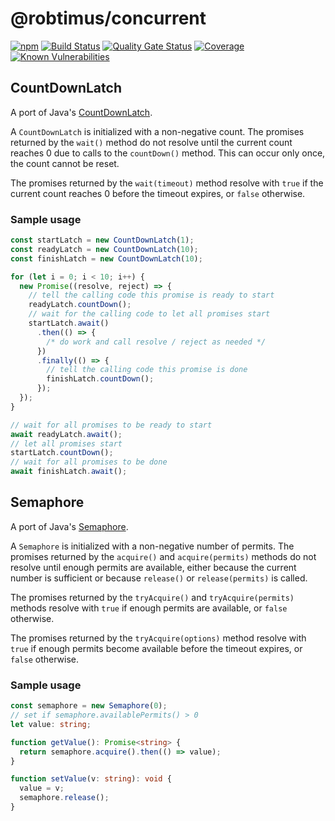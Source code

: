 # @robtimus/concurrent
[![npm](https://img.shields.io/npm/v/@robtimus/connect-client-sdk)](https://www.npmjs.com/package/@robtimus/concurrent)
[![Build Status](https://github.com/robtimus/concurrent-ts/actions/workflows/build.yml/badge.svg)](https://github.com/robtimus/concurrent-ts/actions/workflows/build.yml)
[![Quality Gate Status](https://sonarcloud.io/api/project_badges/measure?project=robtimus%3Aconcurrent&metric=alert_status)](https://sonarcloud.io/summary/overall?id=robtimus%3Aconcurrent)
[![Coverage](https://sonarcloud.io/api/project_badges/measure?project=robtimus%3Aconcurrent&metric=coverage)](https://sonarcloud.io/summary/overall?id=robtimus%3Aconcurrent)
[![Known Vulnerabilities](https://snyk.io/test/github/robtimus/concurrent-ts/badge.svg)](https://snyk.io/test/github/robtimus/concurrent-ts)

## CountDownLatch

A port of Java's [CountDownLatch](https://docs.oracle.com/en/java/javase/21/docs/api/java.base/java/util/concurrent/CountDownLatch.html).

A `CountDownLatch` is initialized with a non-negative count. The promises returned by the `wait()` method do not resolve until the current count reaches 0 due to calls to the `countDown()` method. This can occur only once, the count cannot be reset.

The promises returned by the `wait(timeout)` method resolve with `true` if the current count reaches 0 before the timeout expires, or `false` otherwise.

### Sample usage

```typescript
const startLatch = new CountDownLatch(1);
const readyLatch = new CountDownLatch(10);
const finishLatch = new CountDownLatch(10);

for (let i = 0; i < 10; i++) {
  new Promise((resolve, reject) => {
    // tell the calling code this promise is ready to start
    readyLatch.countDown();
    // wait for the calling code to let all promises start
    startLatch.await()
      .then(() => {
        /* do work and call resolve / reject as needed */
      })
      .finally(() => {
        // tell the calling code this promise is done
        finishLatch.countDown();
      });
  });
}

// wait for all promises to be ready to start
await readyLatch.await();
// let all promises start
startLatch.countDown();
// wait for all promises to be done
await finishLatch.await();
```

## Semaphore

A port of Java's [Semaphore](https://docs.oracle.com/en/java/javase/21/docs/api/java.base/java/util/concurrent/Semaphore.html).

A `Semaphore` is initialized with a non-negative number of permits. The promises returned by the `acquire()` and `acquire(permits)` methods do not resolve until enough permits are available, either because the current number is sufficient or because `release()` or `release(permits)` is called.

The promises returned by the `tryAcquire()` and `tryAcquire(permits)` methods resolve with `true` if enough permits are available, or `false` otherwise.

The promises returned by the `tryAcquire(options)` method resolve with `true` if enough permits become available before the timeout expires, or `false` otherwise.

### Sample usage

```typescript
const semaphore = new Semaphore(0);
// set if semaphore.availablePermits() > 0
let value: string;

function getValue(): Promise<string> {
  return semaphore.acquire().then(() => value);
}

function setValue(v: string): void {
  value = v;
  semaphore.release();
}
```
